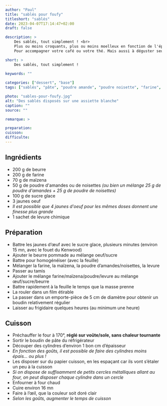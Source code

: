 ```yaml
---
author: "Paul"
title: "sablés pour foufy"
titleshort: "sablés"
date: 2023-04-07T17:14:47+02:00
draft: false

description: >
    Des sablés, tout simplement ! <br>
    Plus ou moins croquants, plus ou moins moelleux en fonction de l'épaisseur, du temps de cuisson.
    Pour accompagner votre café ou votre thé. Mais aussi à déguster seul, rien que pour le plaisir.

short: >
    Des sablés, tout simplement !
    
keywords: ""

categories: ["dessert", "base"]
tags: ["sablés", "pâte", "poudre amande", "poudre noisette", "farine", "maïzena", "beurre", "oeuf", "levure chimique", "sucre glace"]

photo: "sables-pour-foufy.jpg"
alt: "Des sablés disposés sur une assiette blanche"
caption: ""
source: ""

remarque: >

preparation: 
cuisson: 
difficulte:
---
```



## Ingrédients
- 200 g de beurre
- 200 g de farine
- 70 g de maïzena
- 50 g de poudre d'amandes ou de noisettes *(ou bien un mélange 25 g de poudre d'amandes + 25 g de poudre de noisettes)*
- 100 g de sucre glace
- 3 jaunes oeuf
- *Il est possible que 4 jaunes d'oeuf pour les mêmes doses donnent une finesse plus grande*
- 1 sachet de levure chimique
## Préparation
- Battre les jaunes d’œuf avec le sucre glace, plusieurs minutes (environ 15 mn, avec le fouet du Kenwood)
- Ajouter le beurre pommade au mélange oeuf/sucre
- Battre pour homogénéiser (avec la feuille)
- Mélanger la farine, la maïzena, la poudre d’amandes/noisettes, la levure
- Passer au tamis
- Ajouter le mélange farine/maïzena/poudre/levure au mélange œuf/sucre/beurre
- Battre rapidement à la feuille le temps que la masse prenne
- La rouler dans un film étirable
- La passer dans un emporte-pièce de 5 cm de diamètre pour obtenir un boudin relativement régulier
- Laisser au frigidaire quelques heures (au minimum une heure)
## Cuisson
- Préchauffer le four à 170°, **réglé sur voûte/sole, sans chaleur tournante**
- Sortir le boudin de pâte du réfrigérateur
- Découper des cylindres d’environ 1 bon cm d’épaisseur
- *En fonction des goûts, il est possible de faire des cylindres moins épais... ou plus !*
- Les disposer sur du papier cuisson, en les espaçant car ils vont s’étaler un peu à la cuisson
- *Si on dispose de suffisamment de petits cercles métalliques allant au four, on peut disposer chaque cylindre dans un cercle*
- Enfourner à four chaud 
- Cuire environ 16 mn
- Faire à l’œil, que la couleur soit doré clair
- *Selon les goûts, augmenter le temps de cuisson*
